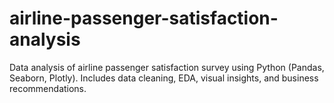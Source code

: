 # airline-passenger-satisfaction-analysis
Data analysis of airline passenger satisfaction survey using Python (Pandas, Seaborn, Plotly). Includes data cleaning, EDA, visual insights, and business recommendations.
